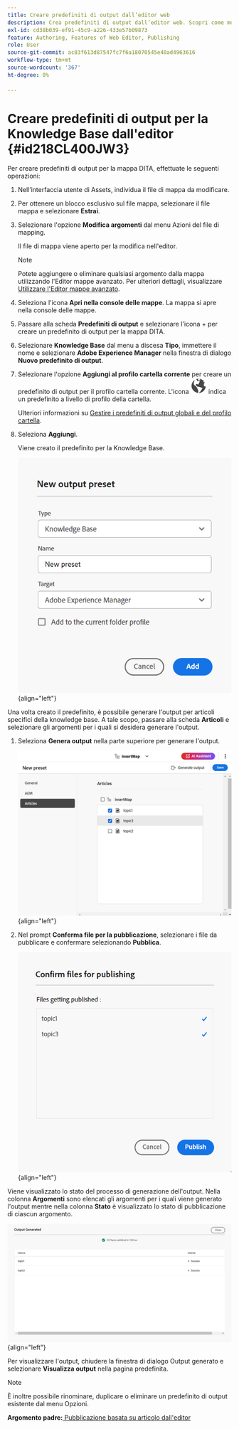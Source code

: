 ```yaml
---
title: Creare predefiniti di output dall’editor web
description: Crea predefiniti di output dall’editor web. Scopri come modificare, rinominare, duplicare ed eliminare un predefinito di output in AEM Guides.
exl-id: cd38b039-ef91-45c9-a226-433e57b09873
feature: Authoring, Features of Web Editor, Publishing
role: User
source-git-commit: ac83f613d87547fc7f6a18070545e40ad4963616
workflow-type: tm+mt
source-wordcount: '367'
ht-degree: 0%

---
```


# Creare predefiniti di output per la Knowledge Base dall&#39;editor {#id218CL400JW3}

Per creare predefiniti di output per la mappa DITA, effettuate le seguenti operazioni:

1. Nell’interfaccia utente di Assets, individua il file di mappa da modificare.

1. Per ottenere un blocco esclusivo sul file mappa, selezionare il file mappa e selezionare **Estrai**.

1. Selezionare l&#39;opzione **Modifica argomenti** dal menu Azioni del file di mapping.

   Il file di mappa viene aperto per la modifica nell&#39;editor.

   >[!NOTE]
   >
   > Potete aggiungere o eliminare qualsiasi argomento dalla mappa utilizzando l&#39;Editor mappe avanzato. Per ulteriori dettagli, visualizzare [Utilizzare l&#39;Editor mappe avanzato](map-editor-advanced-map-editor.md#).

1. Seleziona l&#39;icona **Apri nella console delle mappe**. La mappa si apre nella console delle mappe.

1. Passare alla scheda **Predefiniti di output** e selezionare l&#39;icona + per creare un predefinito di output per la mappa DITA.

1. Selezionare **Knowledge Base** dal menu a discesa **Tipo**, immettere il nome e selezionare **Adobe Experience Manager** nella finestra di dialogo **Nuovo predefinito di output**.
1. Selezionare l&#39;opzione **Aggiungi al profilo cartella corrente** per creare un predefinito di output per il profilo cartella corrente. L&#39;icona ![icona profilo cartella](images/global-preset-icon.svg) indica un predefinito a livello di profilo della cartella.

   Ulteriori informazioni su [Gestire i predefiniti di output globali e del profilo cartella](./web-editor-manage-output-presets.md).

1. Seleziona **Aggiungi**.

   Viene creato il predefinito per la Knowledge Base.


   ![Nuovo &#x200B;](images/knowledge-base-preset-dialog-box.png){align="left"}

Una volta creato il predefinito, è possibile generare l&#39;output per articoli specifici della knowledge base. A tale scopo, passare alla scheda **Articoli** e selezionare gli argomenti per i quali si desidera generare l&#39;output.
1. Seleziona **Genera output** nella parte superiore per generare l&#39;output.

   ![](images/add-preset-articles-tab_cs.png){align="left"}

1. Nel prompt **Conferma file per la pubblicazione**, selezionare i file da pubblicare e confermare selezionando **Pubblica**.

   ![Nuovo &#x200B;](images/knowledge-base-confirm-files-for-publishing.png){align="left"}

Viene visualizzato lo stato del processo di generazione dell&#39;output. Nella colonna **Argomenti** sono elencati gli argomenti per i quali viene generato l&#39;output mentre nella colonna **Stato** è visualizzato lo stato di pubblicazione di ciascun argomento.


![](images/add-preset-output-generated_cs.png){align="left"}

Per visualizzare l&#39;output, chiudere la finestra di dialogo Output generato e selezionare **Visualizza output** nella pagina predefinita.


>[!NOTE]
>
> È inoltre possibile rinominare, duplicare o eliminare un predefinito di output esistente dal menu Opzioni.



**Argomento padre:**&#x200B;[&#x200B; Pubblicazione basata su articolo dall&#39;editor](web-editor-article-publishing.md)
